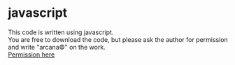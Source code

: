 # javascript
This code is written using javascript. <br>
You are free to download the code, but please ask the author for permission and write "arcana©" on the work. <br>
[Permission here](https://docs.google.com/forms/d/e/1FAIpQLSckc5eznP3D0pzDYRufNhL5ztroDEZvXcKMyy8dTLNwT91baQ/viewform?usp=sf_link)
